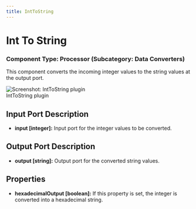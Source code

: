 ```yaml
---
title: IntToString
---
```


# Int To String

### Component Type: Processor (Subcategory: Data Converters)

This component converts the incoming integer values to the string values at the output port.

![Screenshot:
        IntToString plugin](./img/IntToString.jpg "Screenshot: IntToString plugin")  
IntToString plugin

## Input Port Description

- **input \[integer\]:** Input port for the integer values to be converted.

## Output Port Description

- **output \[string\]:** Output port for the converted string values.

## Properties

- **hexadecimalOutput \[boolean\]:** If this property is set, the integer is converted into a hexadecimal string.
